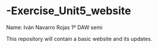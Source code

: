 # -Exercise_Unit5_website
Name: Iván Navarro Rojas 1º DAW semi

This repository will contain a basic website and its updates.
